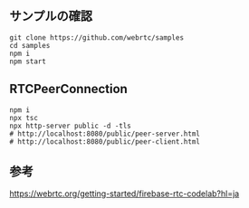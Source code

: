
## サンプルの確認
```
git clone https://github.com/webrtc/samples
cd samples
npm i 
npm start
```

## RTCPeerConnection
```:Build and Run
npm i
npx tsc
npx http-server public -d -tls 
# http://localhost:8080/public/peer-server.html
# http://localhost:8080/public/peer-client.html
```

参考
---
https://webrtc.org/getting-started/firebase-rtc-codelab?hl=ja
